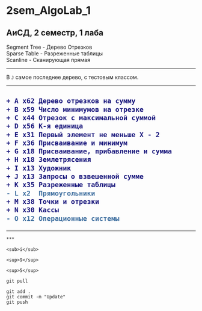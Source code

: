 # 2sem_AlgoLab_1

## АиСД, 2 семестр, 1 лаба 
Segment Tree  - Дерево Отрезков\
Sparse Table  - Разреженные таблицы\
Scanline      - Cканирующая прямая

---
В `J` самое последнее дерево, с тестовым классом.

---
<h2>
  
```diff
+ A x62	Дерево отрезков на сумму
+ B x59	Число минимумов на отрезке
+ C x44	Отрезок с максимальной суммой
+ D x56	K-я единица
+ E x31	Первый элемент не меньше X - 2
+ F x36	Присваивание и минимум
+ G x18	Присваивание, прибавление и сумма
+ H x18	Землетрясения
+ I x13	Художник
+ J x13	Запросы о взвешенной сумме
+ K x35	Разреженные таблицы
- L x2	Прямоугольники
+ M x38	Точки и отрезки
+ N x30	Кассы
- O x12	Операционные системы
```
  
</h2>

---
```
***
```
```
<sub>i</sub>
```
```
<sup>9</sup>
```
```
<sup>5</sup>
```
```
git pull
```
```
git add .
git commit -m "Update"
git push
```
